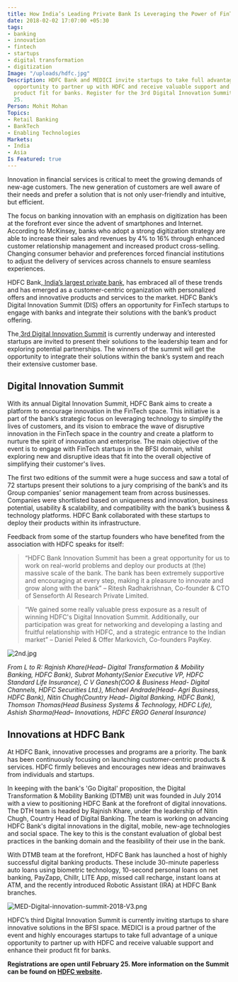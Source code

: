 ```yaml
---
title: How India’s Leading Private Bank Is Leveraging the Power of FinTech
date: 2018-02-02 17:07:00 +05:30
tags:
- banking
- innovation
- fintech
- startups
- digital transformation
- digitization
Image: "/uploads/hdfc.jpg"
Description: HDFC Bank and MEDICI invite startups to take full advantage of a unique
  opportunity to partner up with HDFC and receive valuable support and enhance their
  product fit for banks. Register for the 3rd Digital Innovation Summit before February
  25.
Person: Mohit Mohan
Topics:
- Retail Banking
- BankTech
- Enabling Technologies
Markets:
- India
- Asia
Is Featured: true
---
```


Innovation in financial services is critical to meet the growing demands of new-age customers. The new generation of customers are well aware of their needs and prefer a solution that is not only user-friendly and intuitive, but efficient.

The focus on banking innovation with an emphasis on digitization has been at the forefront ever since the advent of smartphones and Internet. According to McKinsey, banks who adopt a strong digitization strategy are able to increase their sales and revenues by 4% to 16% through enhanced customer relationship management and increased product cross-selling. Changing consumer behavior and preferences forced financial institutions to adjust the delivery of services across channels to ensure seamless experiences.

HDFC Bank,[ India’s largest private bank](https://qz.com/1120610/hdfc-bank-replaces-a-bruised-icici-bank-to-become-indias-largest-private-bank/), has embraced all of these trends and has emerged as a customer-centric organization with personalized offers and innovative products and services to the market. HDFC Bank’s Digital Innovation Summit (DIS) offers an opportunity for FinTech startups to engage with banks and integrate their solutions with the bank’s product offering.

The[ 3rd Digital Innovation Summit](https://www.hdfcbank.com/htdocs/common/Digital_Innovation_Summit/index.html) is currently underway and interested startups are invited to present their solutions to the leadership team and for exploring potential partnerships. The winners of the summit will get the opportunity to integrate their solutions within the bank’s system and reach their extensive customer base.

## Digital Innovation Summit

With its annual Digital Innovation Summit, HDFC Bank aims to create a platform to encourage innovation in the FinTech space. This initiative is a part of the bank’s strategic focus on leveraging technology to simplify the lives of customers, and its vision to embrace the wave of disruptive innovation in the FinTech space in the country and create a platform to nurture the spirit of innovation and enterprise. The main objective of the event is to engage with FinTech startups in the BFSI domain, whilst exploring new and disruptive ideas that fit into the overall objective of simplifying their customer's lives.

The first two editions of the summit were a huge success and saw a total of 72 startups present their solutions to a jury comprising of the bank’s and its Group companies’ senior management team from across businesses. Companies were shortlisted based on uniqueness and innovation, business potential, usability & scalability, and compatibility with the bank’s business & technology platforms. HDFC Bank collaborated with these startups to deploy their products within its infrastructure.

Feedback from some of the startup founders who have benefited from the association with HDFC speaks for itself:

> “HDFC Bank Innovation Summit has been a great opportunity for us to work on real-world problems and deploy our products at (the) massive scale of the bank. The bank has been extremely supportive and encouraging at every step, making it a pleasure to innovate and grow along with the bank” – Ritesh Radhakrishnan, Co-founder & CTO of Senseforth AI Research Private Limited.

> “We gained some really valuable press exposure as a result of winning HDFC's Digital Innovation Summit. Additionally, our participation was great for networking and developing a lasting and fruitful relationship with HDFC, and a strategic entrance to the Indian market” – Daniel Peled & Offer Markovich, Co-founders PayKey.

![2nd.jpg](/uploads/2nd.jpg)

*From L to R: Rajnish Khare(Head– Digital Transformation & Mobility Banking, HDFC Bank), Subrat Mohanty(Senior Executive VP, HDFC Standard Life Insurance), C V Ganesh(COO & Business Head- Digital Channels, HDFC Securities Ltd.), Michael Andrade(Head– Agri Business, HDFC Bank), Nitin Chugh(Country Head– Digital Banking, HDFC Bank)‎, Thomson Thomas(Head Business Systems & Technology,‎ HDFC Life), ‎Ashish Sharma(Head– Innovations, ‎HDFC ERGO General Insurance)*

## Innovations at HDFC Bank

At HDFC Bank, innovative processes and programs are a priority. The bank has been continuously focusing on launching customer-centric products & services. HDFC firmly believes and encourages new ideas and brainwaves from individuals and startups.

In keeping with the bank's 'Go Digital' proposition, the Digital Transformation & Mobility Banking (DTMB) unit was founded in July 2014 with a view to positioning HDFC Bank at the forefront of digital innovations. The DTH team is headed by Rajnish Khare, under the leadership of Nitin Chugh, Country Head of Digital Banking. The team is working on advancing HDFC Bank's digital innovations in the digital, mobile, new-age technologies and social space. The key to this is the constant evaluation of global best practices in the banking domain and the feasibility of their use in the bank.

With DTMB team at the forefront, HDFC Bank has launched a host of highly successful digital banking products. These include 30-minute paperless auto loans using biometric technology, 10-second personal loans on net banking, PayZapp, Chillr, LITE App, missed call recharge, instant loans at ATM, and the recently introduced Robotic Assistant (IRA) at HDFC Bank branches.

![MED-Digital-innovation-summit-2018-V3.png](/uploads/MED-Digital-innovation-summit-2018-V3.png)

HDFC’s third Digital Innovation Summit is currently inviting startups to share innovative solutions in the BFSI space. MEDICI is a proud partner of the event and highly encourages startups to take full advantage of a unique opportunity to partner up with HDFC and receive valuable support and enhance their product fit for banks.

**Registrations are open until February 25. More information on the Summit can be found on [HDFC website](https://www.hdfcbank.com/htdocs/common/Digital_Innovation_Summit/index.html).**